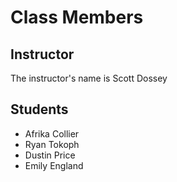 # Class Members

## Instructor

The instructor's name is Scott Dossey

## Students

* Afrika Collier
* Ryan Tokoph
* Dustin Price
* Emily England



